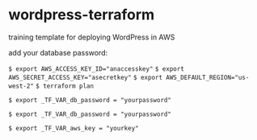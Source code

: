 # wordpress-terraform

training template for deploying WordPress in AWS



add your database password:

``$ export AWS_ACCESS_KEY_ID="anaccesskey"``
``$ export AWS_SECRET_ACCESS_KEY="asecretkey"``
``$ export AWS_DEFAULT_REGION="us-west-2"``
``$ terraform plan``

```$ export _TF_VAR_db_password = "yourpassword"```

```$ export _TF_VAR_db_password = "yourpassword"```

```$ export _TF_VAR_aws_key = "yourkey"```

